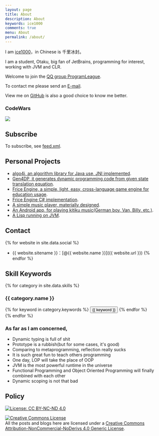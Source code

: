 ```yaml
---
layout: page
title: About
description: About
keywords: ice1000
comments: true
menu: About
permalink: /about/
---
```


I am [ice1000](https://github.com/ice1000)，in Chinese is 千里冰封。

I am a student, Otaku, big fan of JetBrains, programming for interest, working with JVM and CLR.

Welcome to join the [QQ group ProgramLeague](http://shang.qq.com/wpa/qunwpa?idkey=b75f6d506820d00cd5e7fc78fc5e5487a3444a4a6af06e9e6fa72bccf3fa9d1a).

To contact me please send an [E-mail](mailto:ice1000@kotliner.cn).

View me on [GitHub](https://github.com/ice1000) is also a good choice to know me better.

### CodeWars

[![](https://www.codewars.com/users/ice1000/badges/large)](https://www.codewars.com/users/ice1000)

## Subscribe

To subscribe, see [feed.xml](../feed.xml).

## Personal Projects

+ [algo4j, an algorithm library for Java use, JNI implemented](https://github.com/ice1000/algo4j).
+ [Gen4DP, it generates dynamic programming code from given state translation equation](https://github.com/ice1000/Gen4DP).
+ [Frice Engine, a simple, light, easy, cross-language game engine for education usage](https://github.com/icela/FriceEngine).
+ [Frice Engine C# implementation](https://github.com/icela/FriceEngine-CSharp).
+ [A simple music player, materially designed](https://github.com/ice1000/Dekoder).
+ [An Android app, for playing kitiku music(German boy, Van, Billy, etc.)](https://github.com/ice1000/KitikuMaker).
+ [A Lisp running on JVM](https://github.com/lice-lang/lice).

## Contact

{% for website in site.data.social %}
* {{ website.sitename }}：[@{{ website.name }}]({{ website.url }})
{% endfor %}

## Skill Keywords

{% for category in site.data.skills %}
### {{ category.name }}
<div class="btn-inline">
{% for keyword in category.keywords %}
<button class="btn btn-outline" type="button">{{ keyword }}</button>
{% endfor %}
</div>
{% endfor %}

### As far as I am concerned,

+ Dynamic typing is full of shit
+ Prototype is a rubbish(but for some cases, it's good)
+ Comparing to metaprogramming, reflection really sucks
+ It is such great fun to teach others programming
+ One day, LOP will take the place of OOP
+ JVM is the most powerful runtime in the universe
+ Functional Programming and Object Oriented Programming will finally combined with each other
+ Dynamic scoping is not that bad

## Policy

[![License: CC BY-NC-ND 4.0](https://img.shields.io/badge/License-CC%20BY--NC--ND%204.0-lightgrey.svg)](http://creativecommons.org/licenses/by-nc-nd/4.0/)

<a rel="license" href="http://creativecommons.org/licenses/by-nc-nd/4.0/">
<img alt="Creative Commons License" style="border-width:0" src="https://i.creativecommons.org/l/by-nc-nd/4.0/88x31.png" />
</a>
<br/>All the posts and blogs here are licensed under a 
<a rel="license" href="http://creativecommons.org/licenses/by-nc-nd/4.0/">
Creative Commons Attribution-NonCommercial-NoDerivs 4.0 Generic License</a>.
